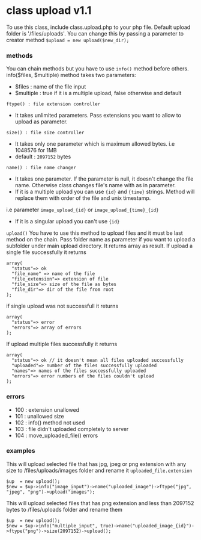 # class upload v1.1

To use this class, include class.upload.php to your php file. Default upload folder is '/files/uploads'. You can change this by passing a parameter to creator method ```$upload = new upload($new_dir);```

### methods

You can chain methods but you have to use `info()` method before others. 
info($files, $multiple) method takes two parameters:
- $files    : name of the file input
- $multiple : true if it is a multiple upload, false otherwise and default 

`ftype() : file extension controller`
- It takes unlimited parameters. Pass extensions you want to allow to upload as parameter.

`size() : file size controller`
- It takes only one parameter which is maximum allowed bytes. i.e 1048576 for 1MB
- default : `2097152` bytes

`name() : file name changer`
- It takes one parameter. If the parameter is null, it doesn't change the file name. Otherwise class changes file's name with as in parameter.
- If it is a multiple upload you can use `{id}` and `{time}` strings. Method will replace them with order of the file and unix timestamp. 

i.e parameter `image_upload_{id}` or `image_upload_{time}_{id}`

- If it is a singular upload you can't use `{id}`

`upload()`
You have to use this method to upload files and it must be last method on the chain.
Pass folder name as parameter if you want to upload a subfolder under main upload directory.
It returns array as result. If upload a single file successfully it returns

    array(
      "status"=> ok
      "file_name" => name of the file
      "file_extension"=> extension of file
      "file_size"=> size of the file as bytes
      "file_dir"=> dir of the file from root
    );
    
if single upload was not successfull it returns

    array(
      "status"=> error
      "errors"=> array of errors
    );

If upload multiple files successfully it returns

    array(
      "status"=> ok // it doesn't mean all files uploaded successfully
      "uploaded"=> number of the files successfully uploaded 
      "names"=> names of the files successfully uploaded
      "errors"=> error numbers of the files couldn't upload
    );
    
### errors
- 100 : extension unallowed
- 101 : unallowed size
- 102 : info() method not used
- 103 : file didn't uploaded completely to server
- 104 : move_uploaded_file() errors

### examples
This will upload selected file that has jpg, jpeg or png extension with any size to /files/uploads/images folder and rename it `uploaded_file.extension`

    $up  = new upload();
    $new = $up->info("image_input")->name("uploaded_image")->ftype("jpg", "jpeg", "png")->upload("images");

This will upload selected files that has png extension and less than 2097152 bytes to /files/uploads folder and rename them

    $up  = new upload();
    $new = $up->info("multiple_input", true)->name("uploaded_image_{id}")->ftype("png")->size(2097152)->upload();
